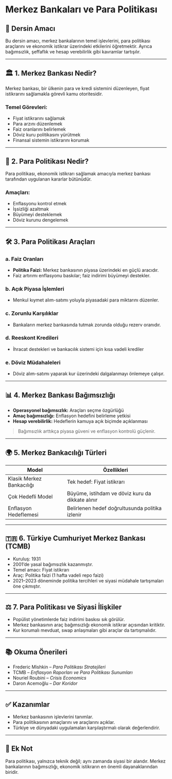 # Merkez Bankaları ve Para Politikası

## 🎯 Dersin Amacı

Bu dersin amacı, merkez bankalarının temel işlevlerini, para politikası araçlarını ve ekonomik istikrar üzerindeki etkilerini öğretmektir. Ayrıca bağımsızlık, şeffaflık ve hesap verebilirlik gibi kavramlar tartışılır.

---

## 🏛️ 1. Merkez Bankası Nedir?

Merkez bankası, bir ülkenin para ve kredi sistemini düzenleyen, fiyat istikrarını sağlamakla görevli kamu otoritesidir.

### Temel Görevleri:

- Fiyat istikrarını sağlamak
- Para arzını düzenlemek
- Faiz oranlarını belirlemek
- Döviz kuru politikasını yürütmek
- Finansal sistemin istikrarını korumak

---

## 💸 2. Para Politikası Nedir?

Para politikası, ekonomik istikrarı sağlamak amacıyla merkez bankası tarafından uygulanan kararlar bütünüdür.

### Amaçları:

- Enflasyonu kontrol etmek
- İşsizliği azaltmak
- Büyümeyi desteklemek
- Döviz kurunu dengelemek

---

## 🛠️ 3. Para Politikası Araçları

### a. Faiz Oranları

- **Politika Faizi:** Merkez bankasının piyasa üzerindeki en güçlü aracıdır.
- Faiz artırımı enflasyonu baskılar; faiz indirimi büyümeyi destekler.

### b. Açık Piyasa İşlemleri

- Menkul kıymet alım-satımı yoluyla piyasadaki para miktarını düzenler.

### c. Zorunlu Karşılıklar

- Bankaların merkez bankasında tutmak zorunda olduğu rezerv oranıdır.

### d. Reeskont Kredileri

- İhracat destekleri ve bankacılık sistemi için kısa vadeli krediler

### e. Döviz Müdahaleleri

- Döviz alım-satımı yaparak kur üzerindeki dalgalanmayı önlemeye çalışır.

---

## 📊 4. Merkez Bankası Bağımsızlığı

- **Operasyonel bağımsızlık:** Araçları seçme özgürlüğü
- **Amaç bağımsızlığı:** Enflasyon hedefini belirleme yetkisi
- **Hesap verebilirlik:** Hedeflerin kamuya açık biçimde açıklanması

> Bağımsızlık arttıkça piyasa güveni ve enflasyon kontrolü güçlenir.

---

## 🌍 5. Merkez Bankacılığı Türleri

| Model                     | Özellikleri                                      |
| ------------------------- | ------------------------------------------------ |
| Klasik Merkez Bankacılığı | Tek hedef: Fiyat istikrarı                       |
| Çok Hedefli Model         | Büyüme, istihdam ve döviz kuru da dikkate alınır |
| Enflasyon Hedeflemesi     | Belirlenen hedef doğrultusunda politika izlenir  |

---

## 🇹🇷 6. Türkiye Cumhuriyet Merkez Bankası (TCMB)

- Kuruluş: 1931
- 2001’de yasal bağımsızlık kazanmıştır.
- Temel amacı: Fiyat istikrarı
- Araç: Politika faizi (1 hafta vadeli repo faizi)
- 2021–2023 döneminde politika tercihleri ve siyasi müdahale tartışmaları öne çıkmıştır.

---

## ⚖️ 7. Para Politikası ve Siyasi İlişkiler

- Popülist yönetimlerde faiz indirimi baskısı sık görülür.
- Merkez bankasının araç bağımsızlığı ekonomik istikrar açısından kritiktir.
- Kur korumalı mevduat, swap anlaşmaları gibi araçlar da tartışmalıdır.

---

## 📚 Okuma Önerileri

- Frederic Mishkin – _Para Politikası Stratejileri_
- TCMB – _Enflasyon Raporları ve Para Politikası Sunumları_
- Nouriel Roubini – _Crisis Economics_
- Daron Acemoğlu – _Dar Koridor_

---

## ✅ Kazanımlar

- Merkez bankasının işlevlerini tanımlar.
- Para politikasının amaçlarını ve araçlarını açıklar.
- Türkiye ve dünyadaki uygulamaları karşılaştırmalı olarak değerlendirir.

---

## 📌 Ek Not

Para politikası, yalnızca teknik değil; aynı zamanda siyasi bir alandır. Merkez bankalarının bağımsızlığı, ekonomik istikrarın en önemli dayanaklarından biridir.
